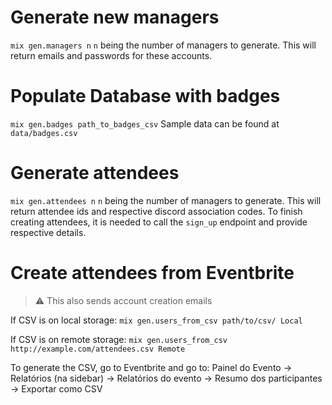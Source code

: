 # Generate new managers
`mix gen.managers n` `n` being the number of managers to generate.
This will return emails and passwords for these accounts.

# Populate Database with badges
`mix gen.badges path_to_badges_csv`
Sample data can be found at `data/badges.csv`

# Generate attendees
`mix gen.attendees n` `n` being the number of managers to generate.
This will return attendee ids and respective discord association codes.
To finish creating attendees, it is needed to call the `sign_up` endpoint and
provide respective details.

# Create attendees from Eventbrite

> ⚠️ This also sends account creation emails

If CSV is on local storage: `mix gen.users_from_csv path/to/csv/ Local`

If CSV is on remote storage: `mix gen.users_from_csv http://example.com/attendees.csv Remote`

To generate the CSV, go to Eventbrite and go to:
Painel do Evento -> Relatórios (na sidebar) -> Relatórios do evento -> Resumo dos participantes -> Exportar como CSV
